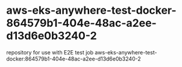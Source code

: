 # aws-eks-anywhere-test-docker-864579b1-404e-48ac-a2ee-d13d6e0b3240-2
repository for use with E2E test job aws-eks-anywhere-test-docker:864579b1-404e-48ac-a2ee-d13d6e0b3240-2
